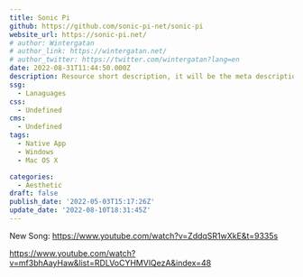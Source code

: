 ```yaml
---
title: Sonic Pi
github: https://github.com/sonic-pi-net/sonic-pi
website_url: https://sonic-pi.net/
# author: Wintergatan
# author_link: https://wintergatan.net/
# author_twitter: https://twitter.com/wintergatan?lang=en
date: 2022-08-31T11:44:50.000Z
description: Resource short description, it will be the meta description for the theme also.
ssg:
  - Lanaguages
css:
  - Undefined
cms:
  - Undefined
tags:
  - Native App
  - Windows
  - Mac OS X

categories:
  - Aesthetic
draft: false
publish_date: '2022-05-03T15:17:26Z'
update_date: '2022-08-10T18:31:45Z'
---
```



New Song: https://www.youtube.com/watch?v=ZddqSR1wXkE&t=9335s

https://www.youtube.com/watch?v=mf3bhAayHaw&list=RDLVoCYHMVlQezA&index=48
